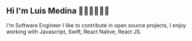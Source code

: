 ## Hi I'm Luis Medina   🧑🏽‍💻🤟🏽📱
I'm Software Engineer I like to contribute in open source projects, I enjoy working with Javascript, Swift, React Native, React JS.

